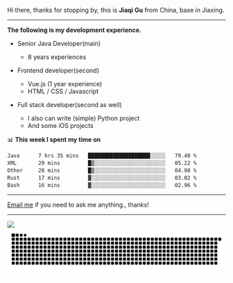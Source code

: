 Hi there, thanks for stopping by, this is **Jiaqi Gu** from China, base in Jiaxing.

---

**The following is my development experience.**

- Senior Java Developer(main)
  - 8 years experiences

- Frontend developer(second)
  - Vue.js (1 year experience)
  - HTML / CSS / Javascript
  
- Full stack developer(second as well)
  - I also can write (simple) Python project
  - And some iOS projects

📊 **This week I spent my time on**
<!--START_SECTION:waka-->

```txt
Java      7 hrs 35 mins   ████████████████████░░░░░   79.40 %
XML       29 mins         █▒░░░░░░░░░░░░░░░░░░░░░░░   05.22 %
Other     28 mins         █▒░░░░░░░░░░░░░░░░░░░░░░░   04.98 %
Rust      17 mins         ▓░░░░░░░░░░░░░░░░░░░░░░░░   03.02 %
Bash      16 mins         ▓░░░░░░░░░░░░░░░░░░░░░░░░   02.96 %
```

<!--END_SECTION:waka-->

---

[Email me](mailto:htk2klwgr@mozmail.com?subject=Hiring_from_GitHub) if you need to ask me anything., thanks!

---

![]( https://visitor-badge.glitch.me/badge?page_id=githubgujiaqi)
![]( https://github.com/droid-Q/droid-Q/raw/output/github-contribution-grid-snake.svg#gh-dark-mode-only)

